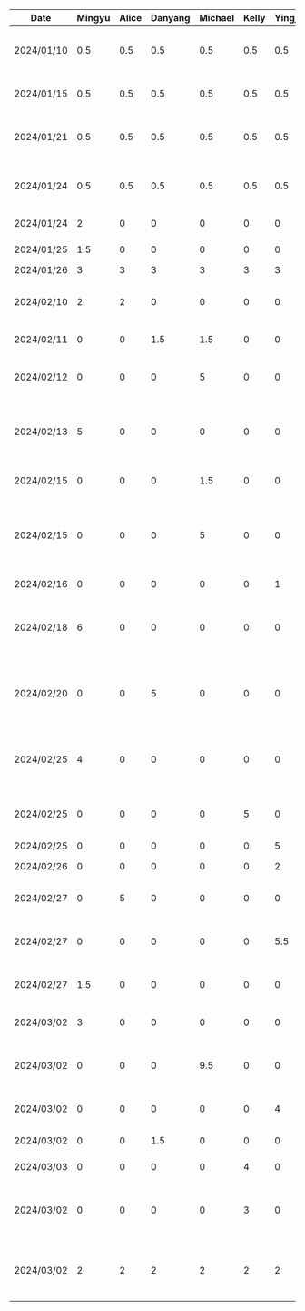 | Date       | Mingyu | Alice | Danyang | Michael | Kelly | Yingjia | Task                                                                      |
|------------|--------|-------|---------|---------|-------|---------|---------------------------------------------------------------------------|
| 2024/01/10 | 0.5    | 0.5   | 0.5     | 0.5     | 0.5   | 0.5     | Team formation and idea brainstorm                                        |
| 2024/01/15 | 0.5    | 0.5   | 0.5     | 0.5     | 0.5   | 0.5     | Create git repo and markdown files                                        |
| 2024/01/21 | 0.5    | 0.5   | 0.5     | 0.5     | 0.5   | 0.5     | Brainstorm project ideas and related features                             |
| 2024/01/24 | 0.5    | 0.5   | 0.5     | 0.5     | 0.5   | 0.5     | Finalize features and split work for the proposal                         |
| 2024/01/24 | 2      | 0     | 0       | 0       | 0     | 0       | Draw draft UI on Figma                                                    |
| 2024/01/25 | 1.5    | 0     | 0       | 0       | 0     | 0       | Complete UI for first stage                                               |
| 2024/01/26 | 3      | 3     | 3       | 3       | 3     | 3       | Proposal work                                                             |
| 2024/02/10 | 2      | 2     | 0       | 0       | 0     | 0       | Draw db schema and setup realm in project                                 |
| 2024/02/11 | 0      | 0     | 1.5     | 1.5     | 0     | 0       | Buddy team evaluation                                                     |
| 2024/02/12 | 0      | 0     | 0       | 5       | 0     | 0       | Skeleton UI and Frontend navigation support                               |
| 2024/02/13 | 5      | 0     | 0       | 0       | 0     | 0       | Integration of realm app template and basic login services                |
| 2024/02/15 | 0      | 0     | 0       | 1.5     | 0     | 0       | Basic profile + settings and back button                                  |
| 2024/02/15 | 0      | 0     | 0       | 5       | 0     | 0       | MVC for settings, create settings page composables + design               |
| 2024/02/16 | 0      | 0     | 0       | 0       | 0     | 1       | Add navigation for on List UI                                             |
| 2024/02/18 | 6      | 0     | 0       | 0       | 0     | 0       | Setup Atlas app service, add data repositories for syncing                |
| 2024/02/20 | 0      | 0     | 5       | 0       | 0     | 0       | Setup Google Cloud project and Maps SDK, add Google Maps Api for map view |
| 2024/02/25 | 4      | 0     | 0       | 0       | 0     | 0       | Code refactoring + user view model + profile page update                  |
| 2024/02/25 | 0      | 0     | 0       | 0       | 5     | 0       | Login UI implementation + theme color adjustment                          |
| 2024/02/25 | 0      | 0     | 0       | 0       | 0     | 5       | Basic List UI                                                             |
| 2024/02/26 | 0      | 0     | 0       | 0       | 0     | 2       | List scrolling implementation                                             |
| 2024/02/27 | 0      | 5     | 0       | 0       | 0     | 0       | Changing Navigation Bar UI                                                |
| 2024/02/27 | 0      | 0     | 0       | 0       | 0     | 5.5     | Finish on List UI + navigation from list to detail entry                  |
| 2024/02/27 | 1.5    | 0     | 0       | 0       | 0     | 0       | Review 3 PRs, code clean up and refactoring                               |
| 2024/03/02 | 3      | 0     | 0       | 0       | 0     | 0       | Add landmarks to db and map screen UI                                     |
| 2024/03/02 | 0      | 0     | 0       | 9.5     | 0     | 0       | Location permissions + User tracking on map view                          |
| 2024/03/02 | 0      | 0     | 0       | 0       | 0     | 4       | Implement UI for Journal detail page                                      |
| 2024/03/02 | 0      | 0     | 1.5     | 0       | 0     | 0       | Prototype Document                                                        |
| 2024/03/03 | 0      | 0     | 0       | 0       | 4     | 0       | Add Journal Entry UI                                                      |
| 2024/03/02 | 0      | 0     | 0       | 0       | 3     | 0       | Navigation between screens, Journal Entry and Map view                    |
| 2024/03/02 | 2      | 2     | 2       | 2       | 2     | 2       | Prepare for project demo, discuss outstanding bugs                        |
